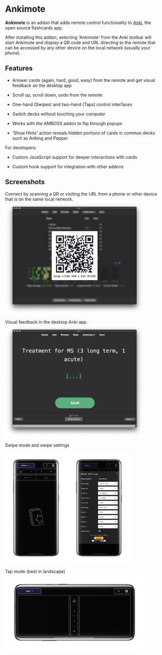 # Ankimote

**Ankimote** is an addon that adds remote control functionality to [Anki](https://apps.ankiweb.net/), the open source flashcards app.

After installing this addon, selecting 'Ankimote' from the Anki toolbar will start Ankimote and display a QR code and URL directing to the remote that can be accessed by any other device on the local network (usually your phone).

## Features

* Answer cards (again, hard, good, easy) from the remote and get visual feedback on the desktop app

* Scroll up, scroll down, undo from the remote

* One-hand (Swipes) and two-hand (Taps) control interfaces

* Switch decks without touching your computer

* Works with the AMBOSS addon to flip through popups

* 'Show Hints' action reveals hidden portions of cards in common decks such as Anking and Pepper

For developers:

* Custom JavaScript support for deeper interactions with cards

* Custom hook support for integration with other addons


## Screenshots

Connect by scanning a QR or visiting the URL from a phone or other device that is on the same local network.
<img src="screenshots/qrcode.png" width="90%" >

Visual feedback in the desktop Anki app.
<img src="screenshots/feedback.png" width="90%" >

Swipe mode and swipe settings

<img src="screenshots/swipemode.png" width="40%" > <img src="screenshots/settings.png" width="40%" >

Tap mode (best in landscape)
<img src="screenshots/tapmode.png" width="90%" >
